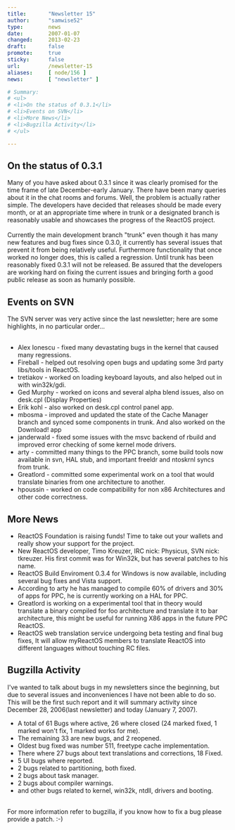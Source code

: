 ```yaml
---
title:       "Newsletter 15"
author:      "samwise52"
type:        news
date:        2007-01-07
changed:     2013-02-23
draft:       false
promote:     true
sticky:      false
url:         /newsletter-15
aliases:     [ node/156 ]
news:        [ "newsletter" ]

# Summary:
# <ul>
# <li>On the status of 0.3.1</li>
# <li>Events on SVN</li>
# <li>More News</li>
# <li>Bugzilla Activity</li>
# </ul>

---
```

<h2>On the status of 0.3.1</h2>
Many of you have asked about 0.3.1 since it was clearly promised for the time frame of late December-early January. There have been many queries about it in the chat rooms and forums. Well, the problem is actually rather simple. The developers have decided that releases should be made every month, or at an appropriate time where in trunk or a designated branch is reasonably usable and showcases the progress of the ReactOS project.<br/>
<br/>
Currently the main development branch "trunk" even though it has many new features and bug fixes since 0.3.0, it currently has several issues that prevent it from being relatively useful. Furthermore functionality that once worked no longer does, this is called a regression. Until trunk has been reasonably fixed 0.3.1 will not be released. Be assured that the developers are working hard on fixing the current issues and bringing forth a good public release as soon as humanly possible.<br/>
<h2>Events on SVN</h2>
The SVN server was very active since the last newsletter; here are some highlights, in no particular order...<br/>
<br/>
<ul>
    <li>Alex Ionescu - fixed many devastating bugs in the kernel that caused many regressions.</li>
    <li>Fireball - helped out resolving open bugs and updating some 3rd party libs/tools in ReactOS.</li>
    <li>tretiakov - worked on loading keyboard layouts, and also helped out in with win32k/gdi.</li>
    <li>Ged Murphy - worked on icons and several alpha blend issues, also on desk.cpl (Display Properties) </li>
    <li>Erik kohl - also worked on desk.cpl control panel app. </li>
    <li>mbosma - improved and updated the state of the Cache Manager branch and synced some components in trunk. And also worked on the Download! app  </li>
    <li>janderwald - fixed some issues with the msvc backend of rbuild and improved error checking of some kernel mode drivers. </li>
    <li>arty - committed many things to the PPC branch, some build tools now available in svn, HAL stub, and important freeldr and ntoskrnl syncs from trunk. </li>
    <li>Greatlord - committed some experimental work on a tool that would translate binaries from one architecture to another. </li>
    <li>hpoussin - worked on code compatibility for non x86 Architectures and other code correctness.</li>
</ul>
<h2>More News</h2>
<ul>
    <li>ReactOS Foundation is raising funds! Time to take out your wallets and really show your support for the project. </li>
    <li>New ReactOS developer, Timo Kreuzer, IRC nick: Physicus, SVN nick: tkreuzer. His first commit was for Win32k, but has several patches to his name.</li>
    <li>ReactOS Build Enviroment 0.3.4 for Windows is now available, including several bug fixes and Vista support.</li>
    <li>According to arty he has managed to compile 60% of drivers and 30% of apps for PPC, he is currently working on a HAL for PPC.</li>
    <li>Greatlord is working on a experimental tool that in theory would translate a binary compiled for foo architecture and translate it to bar architecture, this might be useful for running X86 apps in the future PPC ReactOS.</li>
    <li>ReactOS web translation service undergoing beta testing and final bug fixes, It will allow myReactOS members to translate ReactOS into different languages without touching RC files.</li>
    <ul> </ul>
    </ul>
    <h2>Bugzilla Activity</h2>
    I've wanted to talk about bugs in my newsletters since the beginning, but due to several issues and inconveniences I have not been able to do so. This will be the first such report and it will summary activity since December 28, 2006(last newsletter) and today (January 7, 2007).<br/>
    <ul>
        <li>A total of 61 Bugs where active, 26 where closed (24 marked fixed, 1 marked won't fix, 1 marked works for me). </li>
        <li>The remaining 33 are new bugs, and 2 reopened.</li>
        <li>Oldest bug fixed was number 511, freetype cache implementation. </li>
        <li>There where 27 bugs about text translations and corrections, 18 Fixed. </li>
        <li>5 UI bugs where reported.</li>
        <li>2 bugs related to partitioning, both fixed. </li>
        <li>2 bugs about task manager. </li>
        <li>2 bugs about compiler warnings. </li>
        <li>and other bugs related to kernel, win32k, ntdll, drivers and booting.  </li>
    </ul>
    <br/>
    For more information refer to bugzilla, if you know how to fix a bug please provide a patch. :-)
